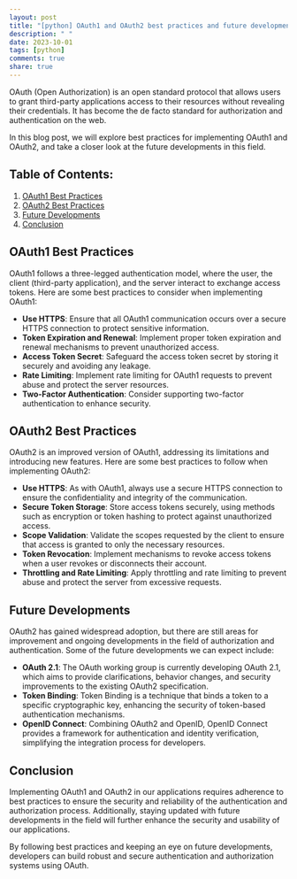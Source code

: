 ```yaml
---
layout: post
title: "[python] OAuth1 and OAuth2 best practices and future developments"
description: " "
date: 2023-10-01
tags: [python]
comments: true
share: true
---
```


OAuth (Open Authorization) is an open standard protocol that allows users to grant third-party applications access to their resources without revealing their credentials. It has become the de facto standard for authorization and authentication on the web.

In this blog post, we will explore best practices for implementing OAuth1 and OAuth2, and take a closer look at the future developments in this field.

## Table of Contents:
1. [OAuth1 Best Practices](#oauth1-best-practices)
2. [OAuth2 Best Practices](#oauth2-best-practices)
3. [Future Developments](#future-developments)
4. [Conclusion](#conclusion)

## OAuth1 Best Practices
OAuth1 follows a three-legged authentication model, where the user, the client (third-party application), and the server interact to exchange access tokens. Here are some best practices to consider when implementing OAuth1:

- **Use HTTPS**: Ensure that all OAuth1 communication occurs over a secure HTTPS connection to protect sensitive information.
- **Token Expiration and Renewal**: Implement proper token expiration and renewal mechanisms to prevent unauthorized access.
- **Access Token Secret**: Safeguard the access token secret by storing it securely and avoiding any leakage.
- **Rate Limiting**: Implement rate limiting for OAuth1 requests to prevent abuse and protect the server resources.
- **Two-Factor Authentication**: Consider supporting two-factor authentication to enhance security.

## OAuth2 Best Practices
OAuth2 is an improved version of OAuth1, addressing its limitations and introducing new features. Here are some best practices to follow when implementing OAuth2:

- **Use HTTPS**: As with OAuth1, always use a secure HTTPS connection to ensure the confidentiality and integrity of the communication.
- **Secure Token Storage**: Store access tokens securely, using methods such as encryption or token hashing to protect against unauthorized access.
- **Scope Validation**: Validate the scopes requested by the client to ensure that access is granted to only the necessary resources.
- **Token Revocation**: Implement mechanisms to revoke access tokens when a user revokes or disconnects their account.
- **Throttling and Rate Limiting**: Apply throttling and rate limiting to prevent abuse and protect the server from excessive requests.

## Future Developments
OAuth2 has gained widespread adoption, but there are still areas for improvement and ongoing developments in the field of authorization and authentication. Some of the future developments we can expect include:

- **OAuth 2.1**: The OAuth working group is currently developing OAuth 2.1, which aims to provide clarifications, behavior changes, and security improvements to the existing OAuth2 specification.
- **Token Binding**: Token Binding is a technique that binds a token to a specific cryptographic key, enhancing the security of token-based authentication mechanisms.
- **OpenID Connect**: Combining OAuth2 and OpenID, OpenID Connect provides a framework for authentication and identity verification, simplifying the integration process for developers.

## Conclusion
Implementing OAuth1 and OAuth2 in our applications requires adherence to best practices to ensure the security and reliability of the authentication and authorization process. Additionally, staying updated with future developments in the field will further enhance the security and usability of our applications.

By following best practices and keeping an eye on future developments, developers can build robust and secure authentication and authorization systems using OAuth.